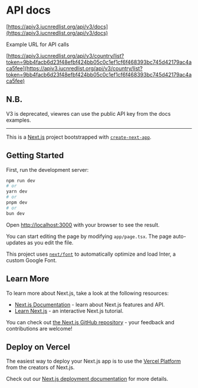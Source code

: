 # API docs

[https://apiv3.iucnredlist.org/api/v3/docs](https://apiv3.iucnredlist.org/api/v3/docs)

Example URL for API calls

[https://apiv3.iucnredlist.org/api/v3/country/list?token=9bb4facb6d23f48efbf424bb05c0c1ef1cf6f468393bc745d42179ac4aca5fee](https://apiv3.iucnredlist.org/api/v3/country/list?token=9bb4facb6d23f48efbf424bb05c0c1ef1cf6f468393bc745d42179ac4aca5fee)

## N.B.

V3 is deprecated, viewres can use the public API key from the docs examples.

---

This is a [Next.js](https://nextjs.org/) project bootstrapped with [`create-next-app`](https://github.com/vercel/next.js/tree/canary/packages/create-next-app).

## Getting Started

First, run the development server:

```bash
npm run dev
# or
yarn dev
# or
pnpm dev
# or
bun dev
```

Open [http://localhost:3000](http://localhost:3000) with your browser to see the result.

You can start editing the page by modifying `app/page.tsx`. The page auto-updates as you edit the file.

This project uses [`next/font`](https://nextjs.org/docs/basic-features/font-optimization) to automatically optimize and load Inter, a custom Google Font.

## Learn More

To learn more about Next.js, take a look at the following resources:

- [Next.js Documentation](https://nextjs.org/docs) - learn about Next.js features and API.
- [Learn Next.js](https://nextjs.org/learn) - an interactive Next.js tutorial.

You can check out [the Next.js GitHub repository](https://github.com/vercel/next.js/) - your feedback and contributions are welcome!

## Deploy on Vercel

The easiest way to deploy your Next.js app is to use the [Vercel Platform](https://vercel.com/new?utm_medium=default-template&filter=next.js&utm_source=create-next-app&utm_campaign=create-next-app-readme) from the creators of Next.js.

Check out our [Next.js deployment documentation](https://nextjs.org/docs/deployment) for more details.
